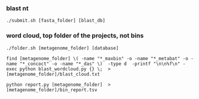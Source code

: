 ### blast nt
```
./submit.sh [fasta_folder] [blast_db]
```


### word cloud, top folder of the projects, not bins

```
./folder.sh [metagenome_folder] [database]
```

```
find [metagenome_folder] \( -name "*_maxbin" -o -name "*_metabat" -o -name "*_concoct" -o -name "*_das" \)  -type d  -printf "\n\n%f\n" -exec python blast_wordcloud.py {} \;  > [metagenome_folder]/blast_cloud.txt
```

```
python report.py [metagenome_folder]  >  [metagenome_folder]/bin_report.tsv
```
